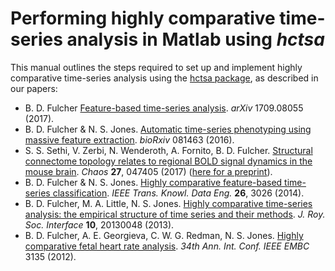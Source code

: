 # Performing highly comparative time-series analysis in Matlab using *hctsa*

This manual outlines the steps required to set up and implement highly comparative time-series analysis using the [hctsa package](https://github.com/SystemsAndSignalsGroup/hctsa), as described in our papers:

* B. D. Fulcher [Feature-based time-series analysis](https://arxiv.org/abs/1709.08055). *arXiv* 1709.08055 (2017).
* B. D. Fulcher & N. S. Jones. [Automatic time-series phenotyping using massive feature extraction](http://biorxiv.org/lookup/doi/10.1101/081463). *bioRxiv* 081463 (2016).
* S. S. Sethi, V. Zerbi, N. Wenderoth, A. Fornito, B. D. Fulcher. [Structural connectome topology relates to regional BOLD signal dynamics in the mouse brain](http://aip.scitation.org/doi/10.1063/1.4979281). *Chaos* **27**, 047405 (2017) ([here for a preprint](http://biorxiv.org/lookup/doi/10.1101/085514)).
* B. D. Fulcher & N. S. Jones. [Highly comparative feature-based time-series classification](http://ieeexplore.ieee.org/lpdocs/epic03/wrapper.htm?arnumber=6786425). *IEEE Trans. Knowl. Data Eng.* **26**, 3026 (2014).
* B. D. Fulcher, M. A. Little, N. S. Jones. [Highly comparative time-series analysis: the empirical structure of time series and their methods](http://rsif.royalsocietypublishing.org/content/10/83/20130048.full). *J. Roy. Soc. Interface* **10**, 20130048 (2013).
* B. D. Fulcher, A. E. Georgieva, C. W. G. Redman, N. S. Jones. [Highly comparative fetal heart rate analysis](http://ieeexplore.ieee.org/xpls/abs_all.jsp?arnumber=6346629). *34th Ann. Int. Conf. IEEE EMBC* 3135 (2012).

<!-- * B. D. Fulcher, M. A. Little and N. S. Jones. [**Highly comparative time-series analysis: The empirical structure of time series and their methods**](http://rsif.royalsocietypublishing.org/content/10/83/20130048.full), J. Roy. Soc. Interface, **10**, 20130048 (2013)
* B. D. Fulcher and N. S. Jones. [Highly comparative feature-based time-series classification](http://ieeexplore.ieee.org/lpdocs/epic03/wrapper.htm?arnumber=6786425), IEEE Transactions on Knowledge and Data Engineering, **26**, 3026 (2014).
* B. D. Fulcher, A. E. Georgieva, C. W. G. Redman and N. S. Jones. [Highly comparative fetal heart rate analysis](http://ieeexplore.ieee.org/xpls/abs_all.jsp?arnumber=6346629), 34th Annual International Conference of the IEEE Engineering in Medicine and Biology Society (EMBC), 3135 (2012). -->
